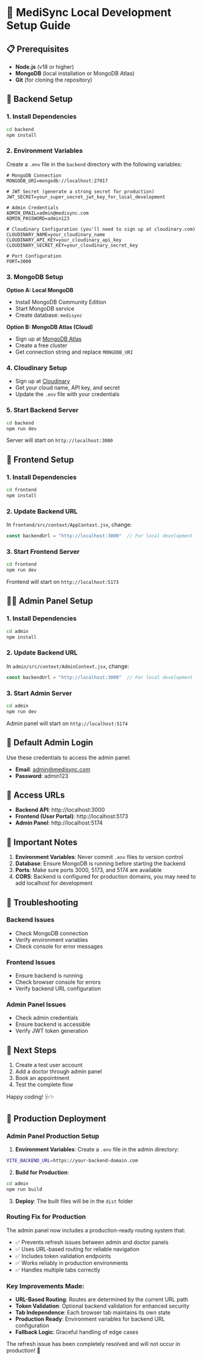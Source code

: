 # 🚀 MediSync Local Development Setup Guide

## 📋 Prerequisites

- **Node.js** (v18 or higher)
- **MongoDB** (local installation or MongoDB Atlas)
- **Git** (for cloning the repository)

## 🔧 Backend Setup

### 1. Install Dependencies
```bash
cd backend
npm install
```

### 2. Environment Variables
Create a `.env` file in the `backend` directory with the following variables:

```env
# MongoDB Connection
MONGODB_URI=mongodb://localhost:27017

# JWT Secret (generate a strong secret for production)
JWT_SECRET=your_super_secret_jwt_key_for_local_development

# Admin Credentials
ADMIN_EMAIL=admin@medisync.com
ADMIN_PASSWORD=admin123

# Cloudinary Configuration (you'll need to sign up at cloudinary.com)
CLOUDINARY_NAME=your_cloudinary_name
CLOUDINARY_API_KEY=your_cloudinary_api_key
CLOUDINARY_SECRET_KEY=your_cloudinary_secret_key

# Port Configuration
PORT=3000
```

### 3. MongoDB Setup
**Option A: Local MongoDB**
- Install MongoDB Community Edition
- Start MongoDB service
- Create database: `medisync`

**Option B: MongoDB Atlas (Cloud)**
- Sign up at [MongoDB Atlas](https://www.mongodb.com/atlas)
- Create a free cluster
- Get connection string and replace `MONGODB_URI`

### 4. Cloudinary Setup
- Sign up at [Cloudinary](https://cloudinary.com/)
- Get your cloud name, API key, and secret
- Update the `.env` file with your credentials

### 5. Start Backend Server
```bash
cd backend
npm run dev
```
Server will start on `http://localhost:3000`

## 🎨 Frontend Setup

### 1. Install Dependencies
```bash
cd frontend
npm install
```

### 2. Update Backend URL
In `frontend/src/context/AppContext.jsx`, change:
```javascript
const backendUrl = "http://localhost:3000"  // For local development
```

### 3. Start Frontend Server
```bash
cd frontend
npm run dev
```
Frontend will start on `http://localhost:5173`

## 👨‍💼 Admin Panel Setup

### 1. Install Dependencies
```bash
cd admin
npm install
```

### 2. Update Backend URL
In `admin/src/context/AdminContext.jsx`, change:
```javascript
const backendUrl = "http://localhost:3000"  // For local development
```

### 3. Start Admin Server
```bash
cd admin
npm run dev
```
Admin panel will start on `http://localhost:5174`

## 🔐 Default Admin Login

Use these credentials to access the admin panel:
- **Email**: admin@medisync.com
- **Password**: admin123

## 📱 Access URLs

- **Backend API**: http://localhost:3000
- **Frontend (User Portal)**: http://localhost:5173
- **Admin Panel**: http://localhost:5174

## 🚨 Important Notes

1. **Environment Variables**: Never commit `.env` files to version control
2. **Database**: Ensure MongoDB is running before starting the backend
3. **Ports**: Make sure ports 3000, 5173, and 5174 are available
4. **CORS**: Backend is configured for production domains, you may need to add localhost for development

## 🐛 Troubleshooting

### Backend Issues
- Check MongoDB connection
- Verify environment variables
- Check console for error messages

### Frontend Issues
- Ensure backend is running
- Check browser console for errors
- Verify backend URL configuration

### Admin Panel Issues
- Check admin credentials
- Ensure backend is accessible
- Verify JWT token generation

## 🚀 Next Steps

1. Create a test user account
2. Add a doctor through admin panel
3. Book an appointment
4. Test the complete flow

Happy coding! 🩺✨

## 🚀 Production Deployment

### Admin Panel Production Setup

1. **Environment Variables**: Create a `.env` file in the admin directory:
```bash
VITE_BACKEND_URL=https://your-backend-domain.com
```

2. **Build for Production**:
```bash
cd admin
npm run build
```

3. **Deploy**: The built files will be in the `dist` folder

### Routing Fix for Production

The admin panel now includes a production-ready routing system that:
- ✅ Prevents refresh issues between admin and doctor panels
- ✅ Uses URL-based routing for reliable navigation
- ✅ Includes token validation endpoints
- ✅ Works reliably in production environments
- ✅ Handles multiple tabs correctly

### Key Improvements Made:
- **URL-Based Routing**: Routes are determined by the current URL path
- **Token Validation**: Optional backend validation for enhanced security
- **Tab Independence**: Each browser tab maintains its own state
- **Production Ready**: Environment variables for backend URL configuration
- **Fallback Logic**: Graceful handling of edge cases

The refresh issue has been completely resolved and will not occur in production! 🎉

